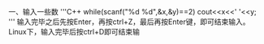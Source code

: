 一、输入一些数
'''C++
while(scanf("%d %d",&x,&y)==2)
		cout<<x<<' '<<y;
'''
输入完毕之后先按Enter，再按ctrl+Z，最后再按Enter键，即可结束输入。Linux下，输入完毕后按ctrl+D即可结束输
